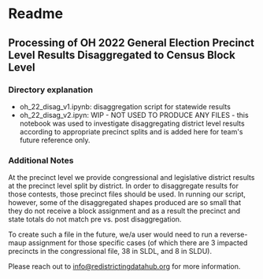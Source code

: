 # Readme 
## Processing of OH 2022 General Election Precinct Level Results Disaggregated to Census Block Level

### Directory explanation
- oh_22_disag_v1.ipynb: disaggregation script for statewide results
- oh_22_disag_v2.ipyn: WIP - NOT USED TO PRODUCE ANY FILES - this notebook was used to investigate disaggregating district level results according to appropriate precinct splits and is added here for team's future reference only.

### Additional Notes
At the precinct level we provide congressional and legislative district results at the precinct level split by district. In order to disaggregate results for those contests, those precinct files should be used. In running our script, however, some of the disaggregated shapes produced are so small that they do not receive a block assignment and as a result the precinct and state totals do not match pre vs. post disaggregation. 

To create such a file in the future, we/a user would need to run a reverse-maup assignment for those specific cases (of which there are 3 impacted precincts in the congressional file, 38 in SLDL, and 8 in SLDU). 

Please reach out to info@redistrictingdatahub.org for more information.